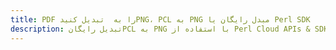 ---title: PDF را به  تبدیل کنیدPNG، PCL به PNG مبدل رایگان یا Perl SDKdescription: تبدیل رایگانPCL به PNG با استفاده از Perl Cloud APIs & SDK همچنین اسناد PDF را در Cloud ایجاد، ویرایش و رندر کنید.---